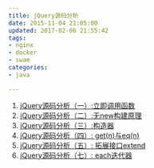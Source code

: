 ```yaml
---
title: jQuery源码分析
date: 2015-11-04 21:05:00
updated: 2017-02-06 21:55:42
tags: 
- nginx
- docker
- swam
categories: 
- java

---
```

 1. [jQuery源码分析（一）:立即调用函数][1]
 2. [jQuery源码分析（二）:无new构建原理][2]
 3. [jQuery源码分析（三）:构造器][3]
 4. [jQuery源码分析（四）: get(n)与eq(n)][4]
 5. [jQuery源码分析（五）: 拓展接口extend][5]
 6. [jQuery源码分析（七）: each迭代器][6]

  [1]: https://www.hongweipeng.com/index.php/archives/941/
  [2]: https://www.hongweipeng.com/index.php/archives/948/
  [3]: https://www.hongweipeng.com/index.php/page/11/
  [4]: https://www.hongweipeng.com/index.php/archives/956/
  [5]: https://www.hongweipeng.com/index.php/archives/965/
  [6]: https://www.hongweipeng.com/index.php/archives/971/